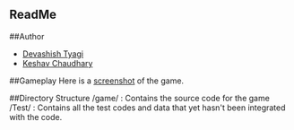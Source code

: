 ReadMe
-------

##Author
* [Devashish Tyagi](cs5090240@cse.iitd.ac.in)
* [Keshav Chaudhary](cs5090244@cse.iitd.ac.in)
	  
##Gameplay
Here is a [screenshot](http://www.flickr.com/photos/98244014@N03/10686193396/ "Title") of the game.

##Directory Structure
/game/ : Contains the source code for the game
/Test/ : Contains all the test codes and data that yet hasn't been integrated with the code.

